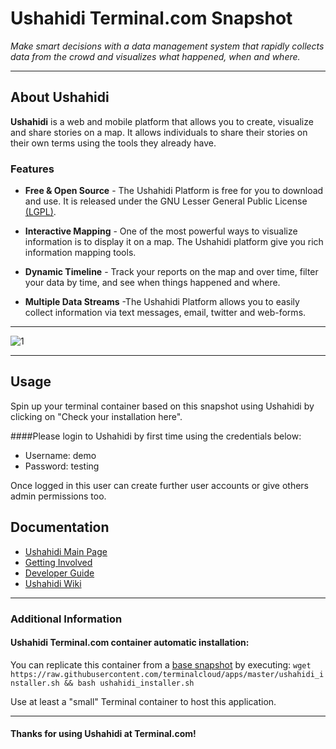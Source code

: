 # **Ushahidi** Terminal.com Snapshot
*Make smart decisions with a data management system that rapidly collects data from the crowd and visualizes what happened, when and where.*

---

## About Ushahidi
**Ushahidi** is a web and mobile platform that allows you to create, visualize and share stories on a map. It allows individuals to share their stories on their own terms using the tools they already have. 


### Features
- **Free & Open Source** - The Ushahidi Platform is free for you to download and use. It is released under the GNU Lesser General Public License [(LGPL)](http://creativecommons.org/licenses/LGPL/2.1/).

- **Interactive Mapping** - One of the most powerful ways to visualize information is to display it on a map. The Ushahidi platform give you rich information mapping tools.

- **Dynamic Timeline** - Track your reports on the map and over time, filter your data by time, and see when things happened and where.

- **Multiple Data Streams** -The Ushahidi Platform allows you to easily collect information via text messages, email, twitter and web-forms.


---

![1](http://learningforpeace.unicef.org/wp-content/uploads/2010/03/Photo_Ushahidi_Haiti_sized.jpg)

---

## Usage
Spin up your terminal container based on this snapshot using Ushahidi by clicking on "Check your installation here". 


####Please login to Ushahidi by first time using the credentials below:

- Username: demo
- Password: testing

Once logged in this user can create further user accounts or give others admin permissions too.



## Documentation
- [Ushahidi Main Page](http://www.ushahidi.com/)
- [Getting Involved](https://wiki.ushahidi.com/display/WIKI/Ushahidi+v3.x+-+Getting+Involved)
- [Developer Guide](https://wiki.ushahidi.com/display/WIKI/Ushahidi+v3.x+-+Developer+Guide)
- [Ushahidi Wiki](https://wiki.ushahidi.com)



---

### Additional Information
#### Ushahidi Terminal.com container automatic installation:
You can replicate this container from a [base snapshot](https://www.terminal.com/tiny/FzpHiTXG1K) by executing:
`wget https://raw.githubusercontent.com/terminalcloud/apps/master/ushahidi_installer.sh && bash ushahidi_installer.sh`

Use at least a "small" Terminal container to host this application. 

---

#### Thanks for using Ushahidi at Terminal.com!